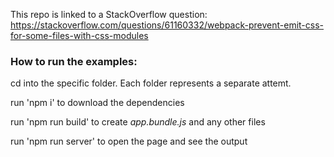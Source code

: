 This repo is linked to a StackOverflow question: https://stackoverflow.com/questions/61160332/webpack-prevent-emit-css-for-some-files-with-css-modules

### How to run the examples:

cd into the specific folder. Each folder represents a separate attemt.

run 'npm i' to download the dependencies

run 'npm run build' to create *app.bundle.js* and any other files

run 'npm run server' to open the page and see the output
